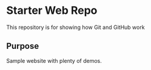 # Starter Web Repo

This repository is for showing how Git and GitHub work


## Purpose

Sample website with plenty of demos.